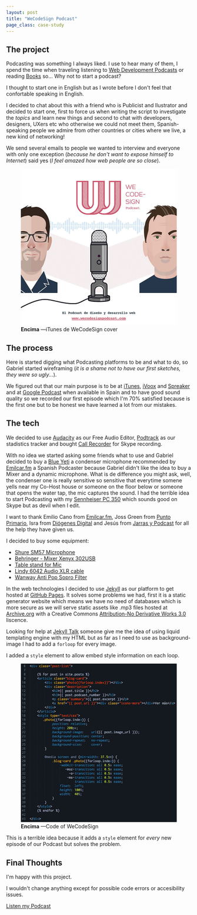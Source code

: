 ```yaml
---
layout: post
title: "WeCodeSign Podcast"
page_class: case-study
---
```


## The project

Podcasting was something I always liked. I use to hear many of them, I spend the time when traveling listening to <a class="link link--special" href="/resources/#podcasts/"  target="_blank" rel="noopener noreferrer">Web Development Podcasts</a> or reading <a class="link link--special" href="/resources/#books"  target="_blank" rel="noopener noreferrer">Books</a> so... Why not to start a podcast?

I thought to start one in English but as I wrote before I don't feel that confortable speaking in English.

I decided to chat about this with a friend who is Publicist and Ilustrator and decided to start one, first to force us when writing the script to investigate the _topics_ and learn new things and second to chat with developers, designers, UXers etc who otherwise we could not meet them, Spanish-speaking people we admire from other countries or cities where we live, a new kind of networking!

We send several emails to people we wanted to interview and everyone with only one exception (_because he don't want to expose himself to Internet_) said yes (_I feel amazed how web people are so close_).

<figure class="picture">
    <img src="/assets/images/proyecto-wecodesign-1.jpg" alt="Portada en iTunes de WeCodeSign.">
    <figcaption class="caption">
        <b title="encima">Encima</b>
        &mdash;iTunes de WeCodeSign cover
    </figcaption>
</figure>

## The process

Here is started digging what Podcasting platforms to be and what to do, so Gabriel started wireframing (_it is a shame not to have our first sketches, they were so ugly..._).

We figured out that our main purpose is to be at <a class="link link--special" href="https://itunes.apple.com/es/podcast/wecodesign-podcast/id1113501272?l=en"  target="_blank" rel="noopener noreferrer">iTunes</a>, <a class="link link--special" href="http://www.ivoox.com/escuchar-audios-wecodesign-podcast_al_5101204_1.html"  target="_blank" rel="noopener noreferrer">iVoox</a> and <a class="link link--special" href="http://www.spreaker.com/user/8737490"  target="_blank" rel="noopener noreferrer">Spreaker</a> and at <a class="link link--special" href="https://play.google.com/music/podcasts/publish?u=0&hl=es"  target="_blank" rel="noopener noreferrer">Google Podcast</a> when available in Spain and to have good sound quality so we recorded our first episode which I'm 70% satisfied because is the first one but to be honest we have learned a lot from our mistakes.

## The tech

We decided to use <a class="link link--special" href="https://sourceforge.net/projects/audacity/" target="_blank" rel="noopener noreferrer">Audacity</a> as our Free Audio Editor, <a class="link link--special" href="https://www.podtrac.com/" target="_blank" rel="noopener noreferrer">Podtrack</a> as our stadistics tracker and bought <a class="link link--special" href="http://www.ecamm.com/mac/callrecorder/" target="_blank" rel="noopener noreferrer">Call Recorder</a> for Skype recording.

With no idea we started asking some friends what to use and Gabriel decided to buy a <a class="link link--special" href="http://www.bluemic.com/products/yeti/" target="_blank" rel="noopener noreferrer">Blue Yeti</a> a condenser microphone recommended by <a class="link link--special" href="http://emilcar.fm/" target="_blank" rel="noopener noreferrer">Emilcar.fm</a> a Spanish Podcaster because Gabriel didn't like the idea to buy a Mixer and a dynamic microphone. What is de difference you might ask, well, the condenser one is really sensitive so sensitive that everytime somene yells near my Co-Host house or someone on the floor below or someone that opens the water tap, the mic captures the sound. I had the terrible idea to start Podcasting with my <a class="link link--special" href="http://en-us.sennheiser.com/professional-gamer-headset-super-noise-cancellation-pc-350" target="_blank" rel="noopener noreferrer">Sennheiser PC 350</a> which sounds good on Skype but as devil when I edit.

I want to thank Emilio Cano from <a class="link link--special" href="https://twitter.com/emilcar"  target="_blank" rel="noopener noreferrer">Emilcar.fm</a>, Joss Green from <a class="link link--special" href="https://twitter.com/jossgreen"  target="_blank" rel="noopener noreferrer">Punto Primario</a>, Isra from <a class="link link--special" href="https://twitter.com/diogenesdigita1"  target="_blank" rel="noopener noreferrer">Diógenes Digital</a> and Jesús from <a class="link link--special" href="https://twitter.com/Jarypod"  target="_blank" rel="noopener noreferrer">Jarras y Podcast</a> for all the help they have given us.

I decided to buy some equipment:

<ul>
	<li><a class="link link--special" href="https://www.amazon.es/Shure-SM57LCE-micr%C3%B3fono-profesional-sm-57lc/dp/B000CZ0R3S?ie=UTF8&ref_=pe_386191_132656271_TE_item" target="_blank" rel="noopener noreferrer">Shure SM57 Microphone</a></li>
	<li><a class="link link--special" href="https://www.amazon.es/Behringer-Mesa-mezclas-Xenyx-302USB/dp/B005EHILV4?ie=UTF8&ref_=pe_386191_132656271_TE_item" target="_blank" rel="noopener noreferrer">Behringer - Mixer Xenyx 302USB</a></li>
	<li><a class="link link--special" href="https://www.amazon.es/Soporte-micr%C3%B3fono-sobremesa-negro-Cablematic/dp/B00FDX3VXW?ie=UTF8&ref_=pe_386191_132656271_TE_item" target="_blank" rel="noopener noreferrer">Table stand for Mic</a></li>
	<li><a class="link link--special" href="https://www.amazon.es/Lindy-6042-Cable-hembra-metros/dp/B000QUQKLM?ie=UTF8&ref_=pe_386191_132656271_TE_item" target="_blank" rel="noopener noreferrer">Lindy 6042 Audio XLR cable</a></li>
	<li><a class="link link--special" href="https://www.amazon.es/Wanway-Filter-Filtro-Micr%C3%B3fono-Estudio/dp/B00K5NH0KA?ie=UTF8&ref_=pe_386191_132656271_TE_item" target="_blank" rel="noopener noreferrer">Wanway Anti Pop Sopro Filter</a></li>
</ul>

In the web technologies I decided to use <a class="link link--special" href="http://jekyllrb.com" target="_blank" rel="noopener noreferrer">Jekyll</a> as our platform to get hosted at <a class="link link--special" href="https://github.com/WeCodeSign/wecodesign.github.io" target="_blank" rel="noopener noreferrer">GitHub Pages</a>. It solves some problems we had, first it is a static generator website which means we have no need of databases which is more secure as we will serve static assets like .mp3 files hosted at <a class="link link--special" href="https://archive.org/" target="_blank" rel="noopener noreferrer">Archive.org</a> with a Creative Commons <a class="link link--special" href="http://creativecommons.org/licenses/by-nd/3.0/" target="_blank" rel="noopener noreferrer">Attribution-No Derivative Works 3.0</a> liscence.

Looking for help at <a class="link link--special" href="https://talk.jekyllrb.com/" target="_blank" rel="noopener noreferrer">Jekyll Talk</a> someone give me the idea of using liquid templating engine with my HTML but as far as I need to use as background-image I had to add a <code>forloop</code> for every image.

I added a <code>style</code> element to allow embed style information on each loop.

<figure class="picture">
    <img src="/assets/images/proyecto-wecodesign-2.jpg" alt="WeCodeSign's screenshot.">
    <figcaption class="caption">
        <b title="encima">Encima</b>
        &mdash;Code of WeCodeSign
    </figcaption>
</figure>

This is a terrible idea because it adds a <code>style</code> element for _every_ new episode of our Podcast but solves the problem.

## Final Thoughts

I'm happy with this project.

I wouldn't change anything except for possible code errors or accesibility issues.

<a class="link link--special" href="http://wecodesign.github.io/" target="_blank" rel="noopener noreferrer">Listen my Podcast</a>
